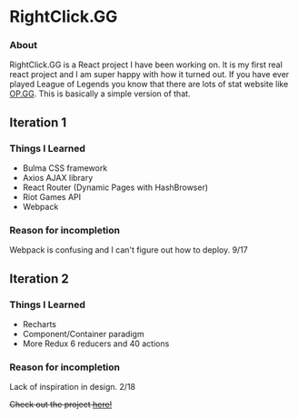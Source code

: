 # RightClick.GG

### About
RightClick.GG is a React project I have been working on. It is my first real react project and I am super happy with how it turned out.
If you have ever played League of Legends you know that there are lots of stat website like [OP.GG](na.op.gg). This is basically a simple 
version of that.

## Iteration 1
### Things I Learned
* Bulma CSS framework
* Axios AJAX library
* React Router (Dynamic Pages with HashBrowser)
* Riot Games API
* Webpack
### Reason for incompletion
Webpack is confusing and I can't figure out how to deploy. 9/17

## Iteration 2
### Things I Learned
* Recharts
* Component/Container paradigm
* More Redux 6 reducers and 40 actions
### Reason for incompletion
Lack of inspiration in design. 2/18


~~Check out the project [here!](https://joshuawootonn.com/RightClick.GG/)~~
